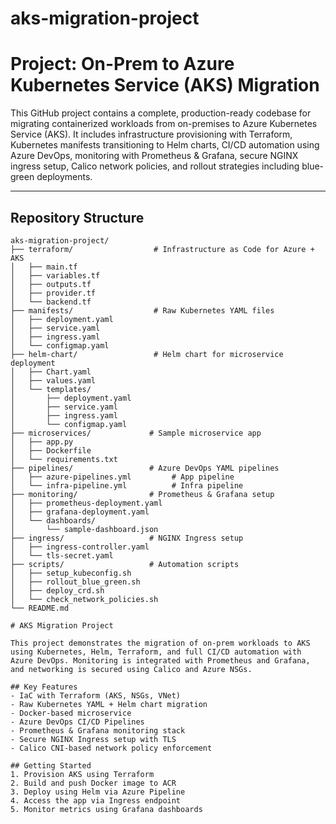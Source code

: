# aks-migration-project

# Project: On-Prem to Azure Kubernetes Service (AKS) Migration

This GitHub project contains a complete, production-ready codebase for migrating containerized workloads from on-premises to Azure Kubernetes Service (AKS). It includes infrastructure provisioning with Terraform, Kubernetes manifests transitioning to Helm charts, CI/CD automation using Azure DevOps, monitoring with Prometheus & Grafana, secure NGINX ingress setup, Calico network policies, and rollout strategies including blue-green deployments.

---

## Repository Structure
```text
aks-migration-project/
├── terraform/                  # Infrastructure as Code for Azure + AKS
│   ├── main.tf
│   ├── variables.tf
│   ├── outputs.tf
│   ├── provider.tf
│   └── backend.tf
├── manifests/                  # Raw Kubernetes YAML files
│   ├── deployment.yaml
│   ├── service.yaml
│   ├── ingress.yaml
│   └── configmap.yaml
├── helm-chart/                 # Helm chart for microservice deployment
│   ├── Chart.yaml
│   ├── values.yaml
│   └── templates/
│       ├── deployment.yaml
│       ├── service.yaml
│       ├── ingress.yaml
│       └── configmap.yaml
├── microservices/             # Sample microservice app
│   ├── app.py
│   ├── Dockerfile
│   └── requirements.txt
├── pipelines/                 # Azure DevOps YAML pipelines
│   ├── azure-pipelines.yml         # App pipeline
│   └── infra-pipeline.yml          # Infra pipeline
├── monitoring/                # Prometheus & Grafana setup
│   ├── prometheus-deployment.yaml
│   ├── grafana-deployment.yaml
│   └── dashboards/
│       └── sample-dashboard.json
├── ingress/                   # NGINX Ingress setup
│   ├── ingress-controller.yaml
│   └── tls-secret.yaml
├── scripts/                   # Automation scripts
│   ├── setup_kubeconfig.sh
│   ├── rollout_blue_green.sh
│   ├── deploy_crd.sh
│   └── check_network_policies.sh
└── README.md

# AKS Migration Project

This project demonstrates the migration of on-prem workloads to AKS using Kubernetes, Helm, Terraform, and full CI/CD automation with Azure DevOps. Monitoring is integrated with Prometheus and Grafana, and networking is secured using Calico and Azure NSGs.

## Key Features
- IaC with Terraform (AKS, NSGs, VNet)
- Raw Kubernetes YAML + Helm chart migration
- Docker-based microservice
- Azure DevOps CI/CD Pipelines
- Prometheus & Grafana monitoring stack
- Secure NGINX Ingress setup with TLS
- Calico CNI-based network policy enforcement

## Getting Started
1. Provision AKS using Terraform
2. Build and push Docker image to ACR
3. Deploy using Helm via Azure Pipeline
4. Access the app via Ingress endpoint
5. Monitor metrics using Grafana dashboards
